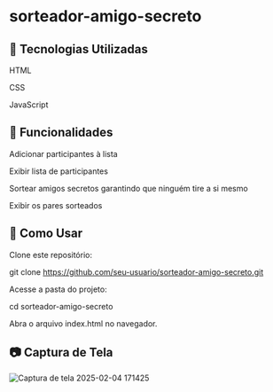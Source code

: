 # sorteador-amigo-secreto

## 📌 Tecnologias Utilizadas

HTML

CSS

JavaScript

## 🎯 Funcionalidades

Adicionar participantes à lista

Exibir lista de participantes

Sortear amigos secretos garantindo que ninguém tire a si mesmo

Exibir os pares sorteados

## 🚀 Como Usar

Clone este repositório:

git clone https://github.com/seu-usuario/sorteador-amigo-secreto.git

Acesse a pasta do projeto:

cd sorteador-amigo-secreto

Abra o arquivo index.html no navegador.

## 📷 Captura de Tela
![Captura de tela 2025-02-04 171425](https://github.com/user-attachments/assets/774ca934-2b9f-4f1b-b946-a0aa54ff5ac0)


